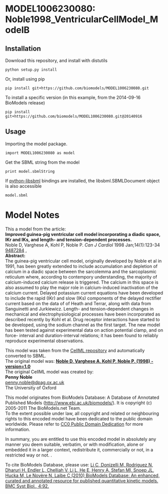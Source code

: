 # MODEL1006230080: Noble1998_VentricularCellModel_ModelB

## Installation

Download this repository, and install with distutils

`python setup.py install`

Or, install using pip

`pip install git+https://github.com/biomodels/MODEL1006230080.git`

To install a specific version (in this example, from the 2014-09-16 BioModels release)

`pip install git+https://github.com/biomodels/MODEL1006230080.git@20140916`

## Usage

Importing the model package.

`import MODEL1006230080 as model`

Get the SBML string from the model

`print model.sbmlString`

If [python-libsbml](https://pypi.python.org/pypi/python-libsbml) bindings are
installed, the libsbml.SBMLDocument object is also accessible

`model.sbml`


# Model Notes


This a model from the article:  
**Improved guinea-pig ventricular cell model incorporating a diadic space, IKr and IKs, and length- and tension-dependent processes.**   
Noble D, Varghese A, Kohl P, Noble P. _Can J Cardiol_ 1998 Jan;14(1):123-34
[9487284](http://www.ncbi.nlm.nih.gov/pubmed/9487284) ,  
**Abstract:**   
The guinea-pig ventricular cell model, originally developed by Noble et al in
1991, has been greatly extended to include accumulation and depletion of
calcium in a diadic space between the sarcolemma and the sarcoplasmic
reticulum where, according to contempory understanding, the majority of
calcium-induced calcium release is triggered. The calcium in this space is
also assumed to play the major role in calcium-induced inactivation of the
calcium current. Delayed potassium current equations have been developed to
include the rapid (IKr) and slow (IKs) components of the delayed rectifier
current based on the data of of Heath and Terrar, along with data from
Sanguinetti and Jurkiewicz. Length- and tension-dependent changes in
mechanical and electrophysiological processes have been incorporated as
described recently by Kohl et al. Drug receptor interactions have started to
be developed, using the sodium channel as the first target. The new model has
been tested against experimental data on action potential clamp, and on force-
interval and duration-interval relations; it has been found to reliably
reproduce experimental observations.

This model was taken from the [CellML
repository](http://www.cellml.org/models) and automatically converted to SBML.  
The original model was: [ **Noble D, Varghese A, Kohl P, Noble P. (1998) -
version=1.0**
](http://models.cellml.org/exposure/2b6db63207b411274450b100562547d2)  
The original CellML model was created by:  
**Penny Noble**   
penny.noble@dpag.ox.ac.uk  
The University of Oxford  

This model originates from BioModels Database: A Database of Annotated
Published Models (http://www.ebi.ac.uk/biomodels/). It is copyright (c)
2005-2011 The BioModels.net Team.  
To the extent possible under law, all copyright and related or neighbouring
rights to this encoded model have been dedicated to the public domain
worldwide. Please refer to [CC0 Public Domain
Dedication](http://creativecommons.org/publicdomain/zero/1.0/) for more
information.

In summary, you are entitled to use this encoded model in absolutely any
manner you deem suitable, verbatim, or with modification, alone or embedded it
in a larger context, redistribute it, commercially or not, in a restricted way
or not. .  
  
To cite BioModels Database, please use: [Li C, Donizelli M, Rodriguez N,
Dharuri H, Endler L, Chelliah V, Li L, He E, Henry A, Stefan MI, Snoep JL,
Hucka M, Le Novère N, Laibe C (2010) BioModels Database: An enhanced, curated
and annotated resource for published quantitative kinetic models. BMC Syst
Biol., 4:92.](http://www.ncbi.nlm.nih.gov/pubmed/20587024)


